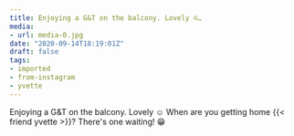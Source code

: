 ```yaml
---
title: Enjoying a G&T on the balcony. Lovely ☺️…
media:
- url: media-0.jpg
date: "2020-09-14T18:19:01Z"
draft: false
tags:
- imported
- from-instagram
- yvette
---
```

Enjoying a G&T on the balcony. Lovely ☺️ When are you getting home {{< friend yvette >}}? There's one waiting\! 😁

